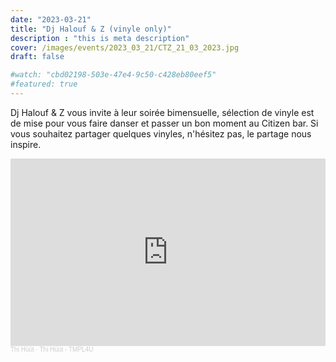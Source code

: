 ```yaml
---
date: "2023-03-21"
title: "Dj Halouf & Z (vinyle only)"
description : "this is meta description"
cover: /images/events/2023_03_21/CTZ_21_03_2023.jpg
draft: false

#watch: "cbd02198-503e-47e4-9c50-c428eb80eef5"
#featured: true
---
```


Dj Halouf & Z vous invite à leur soirée bimensuelle, sélection de vinyle est de mise pour vous faire danser et passer un bon moment au Citizen bar. Si vous souhaitez partager quelques vinyles, n'hésitez pas, le partage nous inspire.
<iframe width="100%" height="300" scrolling="no" frameborder="no" allow="autoplay" src="https://w.soundcloud.com/player/?url=https%3A//api.soundcloud.com/tracks/763551682&color=%23ff5500&auto_play=false&hide_related=false&show_comments=true&show_user=true&show_reposts=false&show_teaser=true&visual=true"></iframe><div style="font-size: 10px; color: #cccccc;line-break: anywhere;word-break: normal;overflow: hidden;white-space: nowrap;text-overflow: ellipsis; font-family: Interstate,Lucida Grande,Lucida Sans Unicode,Lucida Sans,Garuda,Verdana,Tahoma,sans-serif;font-weight: 100;"><a href="https://soundcloud.com/user-68640403" title="Thi Hüüt" target="_blank" style="color: #cccccc; text-decoration: none;">Thi Hüüt</a> · <a href="https://soundcloud.com/user-68640403/thi-huut-tmpl4u" title="Thi Hüüt - TMPL4U" target="_blank" style="color: #cccccc; text-decoration: none;">Thi Hüüt - TMPL4U</a></div>
